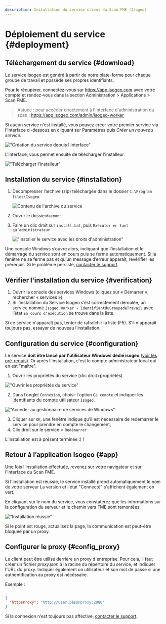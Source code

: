 ```yaml
---
description: Installation du service client du Scan FME (Isogeo)
---
```


# Déploiement du service {#deployment}

## Téléchargement du service {#download}

Le service Isogeo est généré à partir de notre plate-forme pour chaque groupe de travail et possède ses propres identifiants.

Pour le récupérer, connectez-vous sur https://app.isogeo.com avec votre compte et rendez-vous dans la section Administration > Applications > Scan FME.

> Astuce : pour accéder directement à l'interface d'administration du scan : https://app.isogeo.com/admin/isogeo-worker

Si aucun service n'est installé, vous pouvez créer votre premier service via l'interface ci-dessous en cliquant sur Paramètres puis *Créer un nouveau service*.

!["Création du service depuis l'interface"](/assets/interface_first_installation.png)

L'interface, vous permet ensuite de télécharger l'installeur.

!["Télécharger l'installeur"](/assets/interface_first_installation_2.png)

## Installation du service {#installation}

1.	Décompresser l’archive (zip) téléchargée dans le dossier `C:\Program files\Isogeo`.

    ![Contenu de l'archive du service](/assets/install_content.png "Décompresser l'archive zip du service dans le dossier Isogeo")

2.	Ouvrir le dossier`daemon`;
3.	Faire un clic droit sur `install.bat`, puis `Exécuter en tant qu’administrateur`

    !["Installer le service avec les droits d'administration"](/assets/install_RunAsAdmin.png)

Une console Windows s’ouvre alors, indiquant que l’installation et le démarrage du service sont en cours puis se ferme automatiquement. Si la fenêtre ne se ferme pas et qu’un message d’erreur apparaît, revérifier les prérequis. Si le problème persiste, [contacter le support](../../../support/index.html).

## Vérifier l'installation du service {#verification}

1. Ouvrir la console des services Windows (cliquez sur « Démarrer », rechercher « services »).
2. Si l’installation du Service Isogeo s’est correctement déroulée, un service nommé `Isogeo Worker - IdentifiantduGroupedeTravail` avec l’état `En cours d'exécution` se trouve dans la liste.

Si ce service n'apparaît pas, tenter de rafraîchir la liste (F5). S'il n'apparaît toujours pas, essayer de nouveau l’installation.

## Configuration du service {#configuration}

Le service **doit être lancé par l'utilisateur Windows dédié isogeo** ([voir les pré-requis](prerequisites.html#compte-utilisateur)). Or après l'installation, c'est le compte administrateur local qui en est "maître".

1. Ouvrir les propriétés du service (clic droit>propriétés)

 !["Ouvrir les propriétés du service"](/assets/install_service_properties.png)

2. Dans l’onglet `Connexion`, choisir l’option `Ce compte` et indiquer les identifiants du compte utilisateur `isogeo`.

!["Accéder au gestionnaire de services de Windows"](/assets/install_service_RunAs.png)

3. Cliquer sur `OK`, une fenêtre indique qu'il est nécessaire de redémarrer le service pour prendre en compte le changement,
4. Clic droit sur le service > `Redémarrer`

L’installation est à présent terminée :) !

## Retour à l’application Isogeo {#app}

Une fois l’installation effectuée, revenez sur votre navigateur et sur l'interface du Scan FME.

Si l'installation est réussie, le service installé prend automatiquement le nom de votre serveur
La version et l'état "Connecté" s'affichent également en vert.

En cliquant sur le nom du service, vous constaterez que les informations sur la configuration du serveur et le chemin vers FME sont remontées.

!["Installation réussie"](/assets/install_service_done.png)

Si le point est rouge, actualisez la page, la communication est peut-être bloquée par un proxy. 

## Configurer le proxy {#config_proxy}

Le client peut être utilisé derrière un proxy d'entreprise. Pour cela, il faut créer un fichier *proxy.json* à la racine du répertoire du service, et indiquer l'URL du proxy. Indiquer également un utilisateur et son mot de passe si une authentification au proxy est nécéssaire.

Exemple :

```json

{
  "httpsProxy": "http://user.pass@proxy:8080"
}

```

Si la connexion n'est toujours pas affective, [contacter le support](../../../support/index.html).